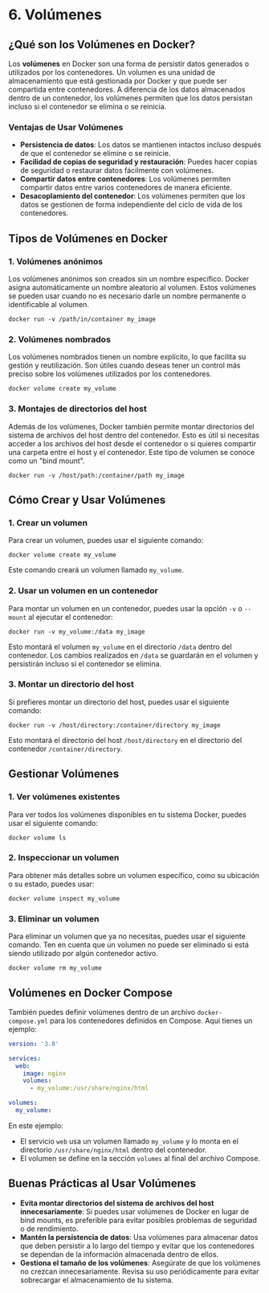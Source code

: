 <h1>6. Volúmenes</h1>

<h2>¿Qué son los Volúmenes en Docker?</h2>
<p>Los <strong>volúmenes</strong> en Docker son una forma de persistir datos generados o utilizados por los contenedores. Un volumen es una unidad de almacenamiento que está gestionada por Docker y que puede ser compartida entre contenedores. A diferencia de los datos almacenados dentro de un contenedor, los volúmenes permiten que los datos persistan incluso si el contenedor se elimina o se reinicia.</p>

<h3>Ventajas de Usar Volúmenes</h3>
<ul>
    <li><strong>Persistencia de datos</strong>: Los datos se mantienen intactos incluso después de que el contenedor se elimine o se reinicie.</li>
    <li><strong>Facilidad de copias de seguridad y restauración</strong>: Puedes hacer copias de seguridad o restaurar datos fácilmente con volúmenes.</li>
    <li><strong>Compartir datos entre contenedores</strong>: Los volúmenes permiten compartir datos entre varios contenedores de manera eficiente.</li>
    <li><strong>Desacoplamiento del contenedor</strong>: Los volúmenes permiten que los datos se gestionen de forma independiente del ciclo de vida de los contenedores.</li>
</ul>

<h2>Tipos de Volúmenes en Docker</h2>

<h3>1. Volúmenes anónimos</h3>
<p>Los volúmenes anónimos son creados sin un nombre específico. Docker asigna automáticamente un nombre aleatorio al volumen. Estos volúmenes se pueden usar cuando no es necesario darle un nombre permanente o identificable al volumen.</p>
<pre><code>docker run -v /path/in/container my_image</code></pre>

<h3>2. Volúmenes nombrados</h3>
<p>Los volúmenes nombrados tienen un nombre explícito, lo que facilita su gestión y reutilización. Son útiles cuando deseas tener un control más preciso sobre los volúmenes utilizados por los contenedores.</p>
<pre><code>docker volume create my_volume</code></pre>

<h3>3. Montajes de directorios del host</h3>
<p>Además de los volúmenes, Docker también permite montar directorios del sistema de archivos del host dentro del contenedor. Esto es útil si necesitas acceder a los archivos del host desde el contenedor o si quieres compartir una carpeta entre el host y el contenedor. Este tipo de volumen se conoce como un "bind mount".</p>
<pre><code>docker run -v /host/path:/container/path my_image</code></pre>

<h2>Cómo Crear y Usar Volúmenes</h2>

<h3>1. Crear un volumen</h3>
<p>Para crear un volumen, puedes usar el siguiente comando:</p>
<pre><code>docker volume create my_volume</code></pre>
<p>Este comando creará un volumen llamado <code>my_volume</code>.</p>

<h3>2. Usar un volumen en un contenedor</h3>
<p>Para montar un volumen en un contenedor, puedes usar la opción <code>-v</code> o <code>--mount</code> al ejecutar el contenedor:</p>
<pre><code>docker run -v my_volume:/data my_image</code></pre>
<p>Esto montará el volumen <code>my_volume</code> en el directorio <code>/data</code> dentro del contenedor. Los cambios realizados en <code>/data</code> se guardarán en el volumen y persistirán incluso si el contenedor se elimina.</p>

<h3>3. Montar un directorio del host</h3>
<p>Si prefieres montar un directorio del host, puedes usar el siguiente comando:</p>
<pre><code>docker run -v /host/directory:/container/directory my_image</code></pre>
<p>Esto montará el directorio del host <code>/host/directory</code> en el directorio del contenedor <code>/container/directory</code>.</p>

<h2>Gestionar Volúmenes</h2>

<h3>1. Ver volúmenes existentes</h3>
<p>Para ver todos los volúmenes disponibles en tu sistema Docker, puedes usar el siguiente comando:</p>
<pre><code>docker volume ls</code></pre>

<h3>2. Inspeccionar un volumen</h3>
<p>Para obtener más detalles sobre un volumen específico, como su ubicación o su estado, puedes usar:</p>
<pre><code>docker volume inspect my_volume</code></pre>

<h3>3. Eliminar un volumen</h3>
<p>Para eliminar un volumen que ya no necesitas, puedes usar el siguiente comando. Ten en cuenta que un volumen no puede ser eliminado si está siendo utilizado por algún contenedor activo.</p>
<pre><code>docker volume rm my_volume</code></pre>

<h2>Volúmenes en Docker Compose</h2>
<p>También puedes definir volúmenes dentro de un archivo <code>docker-compose.yml</code> para los contenedores definidos en Compose. Aquí tienes un ejemplo:</p>

```yaml
version: '3.8'

services:
  web:
    image: nginx
    volumes:
      - my_volume:/usr/share/nginx/html

volumes:
  my_volume:
```
<p>En este ejemplo:</p>
<ul>
    <li>El servicio <code>web</code> usa un volumen llamado <code>my_volume</code> y lo monta en el directorio <code>/usr/share/nginx/html</code> dentro del contenedor.</li>
    <li>El volumen se define en la sección <code>volumes</code> al final del archivo Compose.</li>
</ul>

<h2>Buenas Prácticas al Usar Volúmenes</h2>
<ul>
    <li><strong>Evita montar directorios del sistema de archivos del host innecesariamente</strong>: Si puedes usar volúmenes de Docker en lugar de bind mounts, es preferible para evitar posibles problemas de seguridad o de rendimiento.</li>
    <li><strong>Mantén la persistencia de datos</strong>: Usa volúmenes para almacenar datos que deben persistir a lo largo del tiempo y evitar que los contenedores se dependan de la información almacenada dentro de ellos.</li>
    <li><strong>Gestiona el tamaño de los volúmenes</strong>: Asegúrate de que los volúmenes no crezcan innecesariamente. Revisa su uso periódicamente para evitar sobrecargar el almacenamiento de tu sistema.</li>
</ul>

